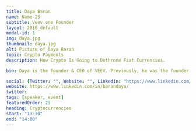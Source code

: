 ```yaml
---
title: Daya Baran
name: Name-25
subtitle: Veev.one Founder
layout: 2018_default
modal-id: 1
img: daya.jpg
thumbnail: daya.jpg
alt: Picture of Daya Baran
topic: Crypto Payments
description: How Crypto Is Going to Dethrone Fiat Currencies.

bio: Daya is the founder & CEO of VEEV. Previously, he was the founder of StockChats a messaging platform for the investment community. He is a FinTech executive with over 20 years, generating $100 million for a $1 billion fund in 12 months. He is a Top 10 analyst on Apple Inc. He built the world’s first web based on-demand music streaming service with the King of Pop, Michael Jackson He was an early investor in Robert Friedland's, Diamond Fields which was acquired by Inco for $4.3 billion.

social: {Twitter: "", Website: "", Linkedin: "https://www.linkedin.com/in/barandaya/" }
website: https://www.linkedin.com/in/barandaya/
twitter: 
tags: [speaker, event]
featuredOrder: 25
heading: Cryptocurrencies
start: "13:30"
end: "14:00"
---
```

